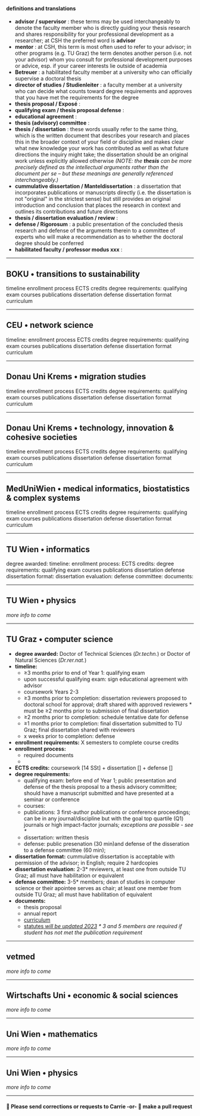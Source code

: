 <!-- 
contacts, requirements, enrollment instructions 
timeline
enrollment requirement
enrollment process
ECTS credits
degree requirements:
  qualifying exam
  courses
  publications
  dissertation
  defense
dissertation format
curriculum
-->
#### definitions and translations
- **advisor / supervisor** : these terms may be used interchangeably to denote the faculty member who is directly guiding your thesis research and shares responsibility for your professional development as a researcher; at CSH the preferred word is **advisor**
- **mentor** : at CSH, this term is most often used to refer to your advisor; in other programs \(e.g. TU Graz\) the term denotes another person \(i.e. not your advisor\) whom you consult for professional development purposes or advice, esp. if your career interests lie outside of academia
- **Betreuer** : a habilitated faculty member at a university who can officially supervise a doctoral thesis
- **director of studies / Studienleiter** : a faculty member at a university who can decide what counts toward degree requirements and approves that you have met the requirements for the degree
- **thesis proposal / Exposé** :
- **qualifying exam / thesis proposal defense** :
- **educational agreement** : 
- **thesis \(advisory\) committee** :
- **thesis / dissertation** : these words usually refer to the same thing, which is the written document that describes your  research and places this in the broader context of your field or discipline and makes clear what new knowledge your work has contributed as well as what future directions the inquiry might take; the dissertation should be an original work unless explicitly allowed otherwise  *\(NOTE: the **thesis** can be more precisely defined as the intellectual arguments rather than the document per se – but these meanings are generally referenced interchangeably.\)*
- **cummulative dissertation / Manteldissertation** : a dissertation that incorporates publications or manuscripts directly \(i.e. the dissertation is not "original" in the strictest sense\) but still provides an original introduction and conclusion that places the research in context and outlines its contributions and future directions
- **thesis / dissertation evaluation / review** : 
- **defense / Rigorosum** : a public presentation of the concluded thesis research and defense of the arguments therein to a committee of experts who will make a recommendation as to whether the doctoral degree should be conferred
- **habilitated faculty / professor modus xxx** :

---

## BOKU • transitions to sustainability
timeline
enrollment process
ECTS credits
degree requirements:
  qualifying exam
  courses
  publications
  dissertation
  defense
dissertation format
curriculum

----
## CEU • network science
timeline: 
enrollment process
ECTS credits
degree requirements:
  qualifying exam
  courses
  publications
  dissertation
  defense
dissertation format
curriculum

---
## Donau Uni Krems • migration studies
timeline
enrollment process
ECTS credits
degree requirements:
  qualifying exam
  courses
  publications
  dissertation
  defense
dissertation format
curriculum

---
## Donau Uni Krems • technology, innovation & cohesive societies
timeline
enrollment process
ECTS credits
degree requirements:
  qualifying exam
  courses
  publications
  dissertation
  defense
dissertation format
curriculum

---
## MedUniWien • medical informatics, biostatistics & complex systems
timeline
enrollment process
ECTS credits
degree requirements:
  qualifying exam
  courses
  publications
  dissertation
  defense
dissertation format
curriculum

---
## TU Wien • informatics
degree awarded:
timeline:
enrollment process:
ECTS credits:
degree requirements:
  qualifying exam
  courses
  publications
  dissertation
  defense
dissertation format:
dissertation evaluation:
defense committee:
documents:

---
## TU Wien • physics
*more info to come*

---
## TU Graz • computer science
- **degree awarded:** Doctor of Technical Sciences \(*Dr.techn.*\) or Doctor of Natural Sciences \(*Dr.rer.nat.*\)
- **timeline:**
  - ≥3 months prior to end of Year 1: qualifying exam
  - upon successful qualifying exam: sign educational agreement with advisor
  - coursework Years 2-3  
  - ≥3 months prior to completion: dissertation reviewers proposed to doctoral school for approval; draft shared with approved reviewers \* must be ≥2 months prior to submission of final dissertation
  - ≥2 months prior to completion: schedule tentative date for defense
  - ≥1 months prior to completion: final dissertation submitted to TU Graz; final dissertation shared with reviewers 
  - x weeks prior to completion: defense
- **enrollment requirements:** X semesters to complete course credits
- **enrollment process:**
  - required documents
  - 
- **ECTS credits:** coursework \[14 SSt\] + dissertation \[\] + defense \[\]
- **degree requirements:**
  - qualifying exam: before end of Year 1; public presentation and defense of the thesis proposal to a thesis advisory committee; should have a manuscript submitted and have presented at a seminar or conference
  - courses:
  - publications: 3 first-author publications or conference proceedings; can be in any journal/discipline but with the goal top quartile (Q1) journals or high impact-factor journals; *exceptions are possible \- see \**
  - dissertation: written thesis
  - defense: public presenation \(30 min\)and defense of the disseration to a defense committee \(60 min\); 
- **dissertation format:** cummulative dissertation is acceptable with permission of the advisor; in English; require 2 hardcopies 
- **dissertation evaluation:** 2-3\* reviewers, at least one from outside TU Graz; all must have habilitation or equivalent
- **defense committee:** 3-5\* members; dean of studies in computer science or their apointee serves as chair; at least one member from outside TU Graz; all must have habilitation of equivalent
- **documents:**
  - thesis proposal
  - annual report
  - [curriculum](https://www.tugraz.at/fileadmin/public/Studierende_und_Bedienstete/Information/Doctoral_Schools/Curriculum_Doctoral_Programme_Natural_Sciences_as_of_1.10.2020.pdf)
  - [statutes *will be updated 2023*](https://www.tugraz.at/fileadmin/public/Studierende_und_Bedienstete/Information/Doctoral_Schools/Statutes_Doctoral_School_Computer_Science_English_1.10.2020.pdf)
*\* 3 and 5 members are required if student has not met the publication requirement*

---
## vetmed
*more info to come*

---
## Wirtschafts Uni • economic & social sciences
*more info to come*

---
## Uni Wien • mathematics
*more info to come*

---
## Uni Wien • physics
*more info to come*

---
#### :bee: Please send corrections or requests to Carrie -or- :robot: make a pull request
